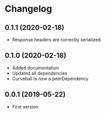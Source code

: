 Changelog
=========

0.1.1 (2020-02-18)
------------------

* Response headers are correctly serialized.


0.1.0 (2020-02-18)
------------------

* Added documentation
* Updated all dependencies
* Curveball is now a peerDependency


0.0.1 (2019-05-22)
------------------

* First version
